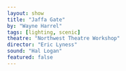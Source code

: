 ```yaml
---
layout: show
title: "Jaffa Gate"
by: "Wayne Harrel"
tags: [lighting, scenic]
theatre: "Northwest Theatre Workshop"
director: "Eric Lyness"
sound: "Hal Logan"
featured: false
---
```

